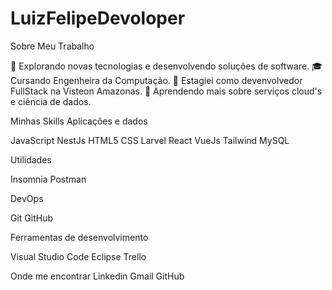 # LuizFelipeDevoloper
Sobre Meu Trabalho

🤔 Explorando novas tecnologias e desenvolvendo soluções de software.
🎓 Cursando Engenheira da Computação.
💼 Estagiei como devenvolvedor FullStack na Visteon Amazonas.
🌱 Aprendendo mais sobre serviços cloud's e ciência de dados.

Minhas Skills
Aplicações e dados

JavaScript NestJs HTML5 CSS Larvel React VueJs Tailwind MySQL

Utilidades

Insomnia Postman

DevOps

Git GitHub

Ferramentas de desenvolvimento

Visual Studio Code Eclipse Trello 



Onde me encontrar
Linkedin Gmail GitHub 
